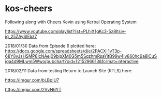 # kos-cheers
Following along with Cheers Kevin using Kerbal Operating System

https://www.youtube.com/playlist?list=PLhiX1gKc3-5z8Itsiv-iq_25ZAySlEbz7

2018/01/30  Data from Episode 9 plotted here:  
https://docs.google.com/spreadsheets/d/e/2PACX-1vT3p-68Y8yJsHSMP8lcNAej09bipXM0G5m5SqzhmRsaYitB99w4iv860hc9a8ICuSiga4d9MLwm5Wwo/pubchart?oid=1215296613&format=interactive

2018/02/11  Data from testing Return to Launch Site (RTLS) here:

https://imgur.com/bLBpIU7

https://imgur.com/2VvN6YT

